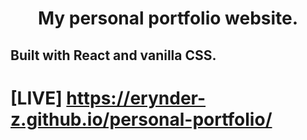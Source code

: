 <h1 align="center"> My personal portfolio website.</h1>

## Built with React and vanilla CSS.

# [LIVE] https://erynder-z.github.io/personal-portfolio/

